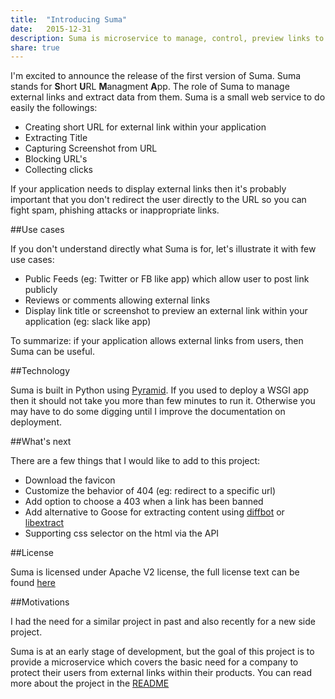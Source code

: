 ```yaml
---
title:  "Introducing Suma"
date:   2015-12-31
description: Suma is microservice to manage, control, preview links to external urls within your project.
share: true
---
```


I'm excited to announce the release of the first version of Suma. Suma stands for **S**hort **U**RL **M**anagment **A**pp.
The role of Suma to manage external links and extract data from them. Suma is a small web service to do easily the followings:

- Creating short URL for external link within your application
- Extracting Title
- Capturing Screenshot from URL 
- Blocking URL's
- Collecting clicks

If your application needs to display external links then it's probably important that you don't redirect the user directly to the URL so you can fight spam, phishing attacks or inappropriate links.


##Use cases

If you don't understand directly what Suma is for, let's illustrate it with few use cases:

- Public Feeds (eg: Twitter or FB like app) which allow user to post link publicly
- Reviews or comments allowing external links
- Display link title or screenshot to preview an external link within your application (eg: slack like app)

To summarize: if your application allows external links from users, then Suma can be useful.

##Technology

Suma is built in Python using [Pyramid](http://www.pylonsproject.org/). If you used to deploy a WSGI app then it should not take you more than few minutes to run it. Otherwise you may have to do some digging until I improve the documentation on deployment.

##What's next

There are a few things that I would like to add to this project:

- Download the favicon
- Customize the behavior of 404 (eg: redirect to a specific url)
- Add option to choose a 403 when a link has been banned
- Add alternative to Goose for extracting content using [diffbot](https://www.diffbot.com/) or [libextract](https://github.com/datalib/libextract)
- Supporting css selector on the html via the API


##License

Suma is licensed under Apache V2 license, the full license text can be found [here](https://github.com/rach/suma/blob/master/LICENSE)

##Motivations

I had the need for a similar project in past and also recently for a new side project. 

Suma is at an early stage of development, but the goal of this project is to provide a microservice which covers the basic need for a company to protect their users from external links within their products. You can read more about the project in the [README](https://github.com/rach/suma)
